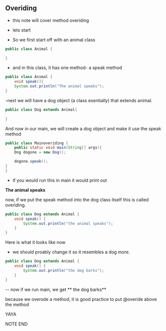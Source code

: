 Overiding
--------------------------------
- this note will cover method overiding
- lets start

- So we first start off with an animal class

```java
public class Animal {
    
}
```

- and in this class, it has one method- a speak method

```java
public class Animal {
    void speak(){
    System.out.println("The animal speaks");
}
```

-next we will have a dog object (a class esentially) that extends animal.

```java
public class Dog extends Animal{
    
}
```
And now in our main, we will create  a dog object and make it use the speak method

```java
public class Mainoveriding {
    public static void main(String[] args){
    Dog dogone = new Dog();

    dogone.speak();
}
}
```
- if you would run this in main it would print out

**The animal speaks**

now, if we put the speak method into the dog class itself this is called overiding.

```java
public class Dog extends Animal {
    void speak() {
        System.out.println("the animal speaks");
    }
}
```
Here is what it looks like now

- we should proably change it so it resembles a dog more.


```java
public class Dog extends Animal {
    void speak() {
        System.out.println("the dog barks");
    }
}
```
-- now if we run main, we get
** the dog barks**

because we overode a method, it is good practice to put @overide above the method

YAYA

NOTE END

